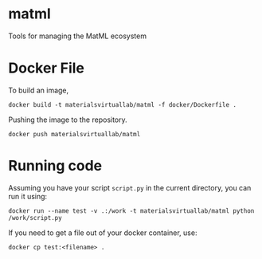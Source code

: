 # matml

Tools for managing the MatML ecosystem

# Docker File

To build an image,

```docker
docker build -t materialsvirtuallab/matml -f docker/Dockerfile .
```

Pushing the image to the repository.

```docker
docker push materialsvirtuallab/matml
```

# Running code

Assuming you have your script `script.py` in the current directory, you can run it using:

```docker
docker run --name test -v .:/work -t materialsvirtuallab/matml python /work/script.py
```

If you need to get a file out of your docker container, use:

```docker
docker cp test:<filename> .
```
